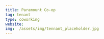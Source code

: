 ```yaml
---
title: Paramount Co-op
tag: tenant
type: coworking
website: 
img:  /assets/img/tennant_placeholder.jpg
---
```



